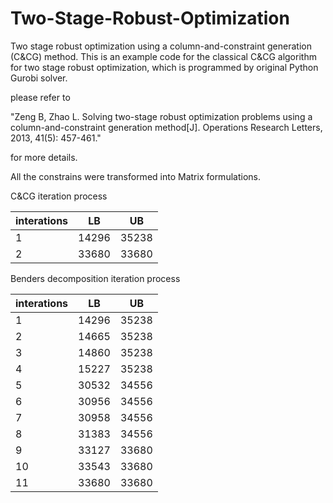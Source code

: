 # Two-Stage-Robust-Optimization
Two stage robust optimization using a column-and-constraint generation (C&amp;CG) method.
This is an example code for the classical C&CG algorithm for two stage robust optimization, which is programmed by original Python Gurobi solver.

please refer to 

"Zeng B, Zhao L. Solving two-stage robust optimization problems using a column-and-constraint generation method[J]. Operations Research Letters, 2013, 41(5): 457-461."

for more details.

All the constrains were transformed into Matrix formulations.

C&CG iteration process

| interations   | LB  |UB|
|  ---- | ----  |----  |
| 1  | 14296 | 35238 |
| 2  | 33680 | 33680 |
Benders decomposition iteration process

| interations   | LB  |UB|
|  ---- | ----  |----  |
| 1  | 14296 | 35238 |
| 2  | 14665 | 35238 |
| 3  | 14860 | 35238 |
| 4  | 15227 | 35238 |
| 5  | 30532 | 34556 |
| 6  | 30956 | 34556 |
| 7  | 30958 | 34556 |
| 8  | 31383 | 34556 |
| 9  | 33127 | 33680 |
| 10  | 33543 | 33680 |
| 11  | 33680 | 33680 |

